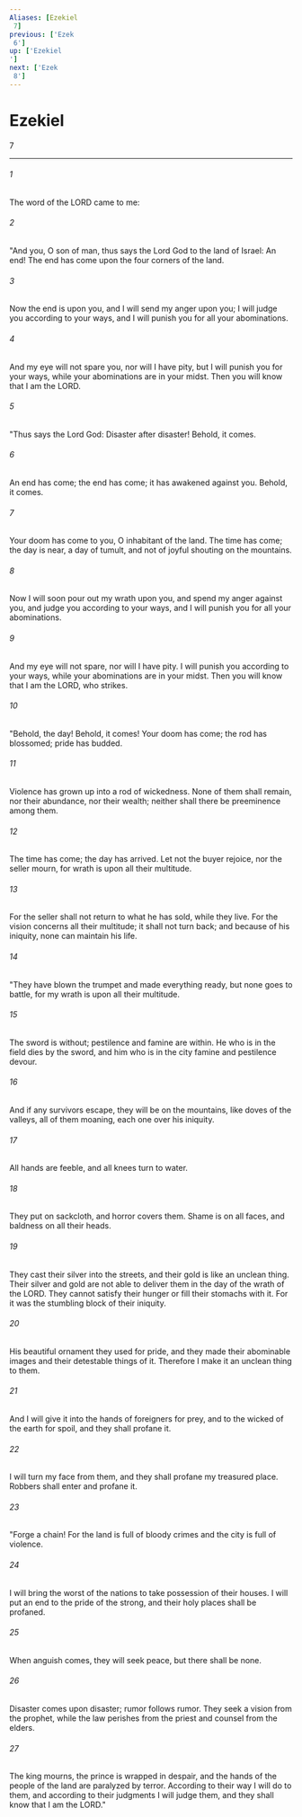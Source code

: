 ```yaml
---
Aliases: [Ezekiel 7]
previous: ['Ezek 6']
up: ['Ezekiel']
next: ['Ezek 8']
---
```

# Ezekiel 7

***
 

###### 1 
The word of the LORD came to me:  

###### 2 
"And you, O son of man, thus says the Lord God to the land of Israel: An end! The end has come upon the four corners of the land.  

###### 3 
Now the end is upon you, and I will send my anger upon you; I will judge you according to your ways, and I will punish you for all your abominations.  

###### 4 
And my eye will not spare you, nor will I have pity, but I will punish you for your ways, while your abominations are in your midst. Then you will know that I am the LORD.  

###### 5 
"Thus says the Lord God: Disaster after disaster! Behold, it comes.  

###### 6 
An end has come; the end has come; it has awakened against you. Behold, it comes.  

###### 7 
Your doom has come to you, O inhabitant of the land. The time has come; the day is near, a day of tumult, and not of joyful shouting on the mountains.  

###### 8 
Now I will soon pour out my wrath upon you, and spend my anger against you, and judge you according to your ways, and I will punish you for all your abominations.  

###### 9 
And my eye will not spare, nor will I have pity. I will punish you according to your ways, while your abominations are in your midst. Then you will know that I am the LORD, who strikes.  

###### 10 
"Behold, the day! Behold, it comes! Your doom has come; the rod has blossomed; pride has budded.  

###### 11 
Violence has grown up into a rod of wickedness. None of them shall remain, nor their abundance, nor their wealth; neither shall there be preeminence among them.  

###### 12 
The time has come; the day has arrived. Let not the buyer rejoice, nor the seller mourn, for wrath is upon all their multitude.  

###### 13 
For the seller shall not return to what he has sold, while they live. For the vision concerns all their multitude; it shall not turn back; and because of his iniquity, none can maintain his life.  

###### 14 
"They have blown the trumpet and made everything ready, but none goes to battle, for my wrath is upon all their multitude.  

###### 15 
The sword is without; pestilence and famine are within. He who is in the field dies by the sword, and him who is in the city famine and pestilence devour.  

###### 16 
And if any survivors escape, they will be on the mountains, like doves of the valleys, all of them moaning, each one over his iniquity.  

###### 17 
All hands are feeble, and all knees turn to water.  

###### 18 
They put on sackcloth, and horror covers them. Shame is on all faces, and baldness on all their heads.  

###### 19 
They cast their silver into the streets, and their gold is like an unclean thing. Their silver and gold are not able to deliver them in the day of the wrath of the LORD. They cannot satisfy their hunger or fill their stomachs with it. For it was the stumbling block of their iniquity.  

###### 20 
His beautiful ornament they used for pride, and they made their abominable images and their detestable things of it. Therefore I make it an unclean thing to them.  

###### 21 
And I will give it into the hands of foreigners for prey, and to the wicked of the earth for spoil, and they shall profane it.  

###### 22 
I will turn my face from them, and they shall profane my treasured place. Robbers shall enter and profane it.  

###### 23 
"Forge a chain! For the land is full of bloody crimes and the city is full of violence.  

###### 24 
I will bring the worst of the nations to take possession of their houses. I will put an end to the pride of the strong, and their holy places shall be profaned.  

###### 25 
When anguish comes, they will seek peace, but there shall be none.  

###### 26 
Disaster comes upon disaster; rumor follows rumor. They seek a vision from the prophet, while the law perishes from the priest and counsel from the elders.  

###### 27 
The king mourns, the prince is wrapped in despair, and the hands of the people of the land are paralyzed by terror. According to their way I will do to them, and according to their judgments I will judge them, and they shall know that I am the LORD."
